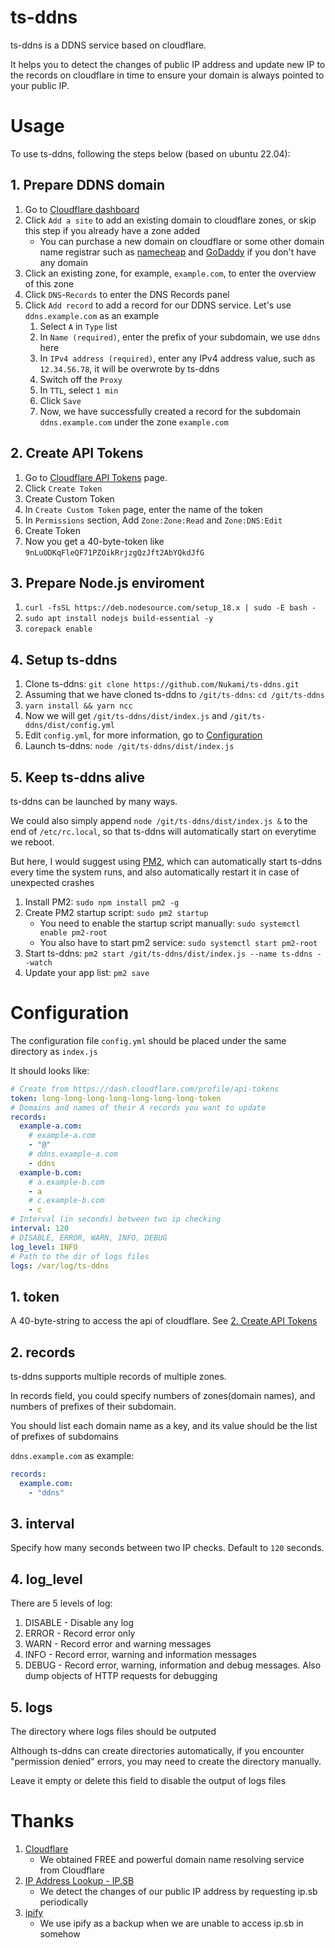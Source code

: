 # ts-ddns

ts-ddns is a DDNS service based on cloudflare.

It helps you to detect the changes of public IP address and update new IP to the records on cloudflare in time to ensure your domain is always pointed to your public IP.

# Usage

To use ts-ddns, following the steps below (based on ubuntu 22.04):

## 1. Prepare DDNS domain

1. Go to [Cloudflare dashboard](https://dash.cloudflare.com/)
2. Click `Add a site` to add an existing domain to cloudflare zones, or skip this step if you already have a zone added
   - You can purchase a new domain on cloudflare or some other domain name registrar such as [namecheap](https://www.namecheap.com/) and [GoDaddy](https://www.godaddy.com/) if you don't have any domain
3. Click an existing zone, for example, `example.com`, to enter the overview of this zone
4. Click `DNS`-`Records` to enter the DNS Records panel
5. Click `Add record` to add a record for our DDNS service. Let's use `ddns.example.com` as an example
   1. Select `A` in `Type` list
   2. In `Name (required)`, enter the prefix of your subdomain, we use `ddns` here
   3. In `IPv4 address (required)`, enter any IPv4 address value, such as `12.34.56.78`, it will be overwrote by ts-ddns
   4. Switch off the `Proxy`
   5. In `TTL`, select `1 min`
   6. Click `Save`
   7. Now, we have successfully created a record for the subdomain `ddns.example.com` under the zone `example.com`

## 2. Create API Tokens

1. Go to [Cloudflare API Tokens](https://dash.cloudflare.com/profile/api-tokens) page.
2. Click `Create Token`
3. Create Custom Token
4. In `Create Custom Token` page, enter the name of the token
5. In `Permissions` section, Add `Zone:Zone:Read` and `Zone:DNS:Edit`
6. Create Token
7. Now you get a 40-byte-token like `9nLuODKqFleQF71PZOikRrjzgQzJft2AbYQkdJfG`

## 3. Prepare Node.js enviroment

1. `curl -fsSL https://deb.nodesource.com/setup_18.x | sudo -E bash -`
2. `sudo apt install nodejs build-essential -y`
3. `corepack enable`

## 4. Setup ts-ddns

1. Clone ts-ddns: `git clone https://github.com/Nukami/ts-ddns.git`
2. Assuming that we have cloned ts-ddns to `/git/ts-ddns`: `cd /git/ts-ddns`
3. `yarn install && yarn ncc`
4. Now we will get `/git/ts-ddns/dist/index.js` and `/git/ts-ddns/dist/config.yml`
5. Edit `config.yml`, for more information, go to [Configuration](#configuration)
6. Launch ts-ddns: `node /git/ts-ddns/dist/index.js`

## 5. Keep ts-ddns alive

ts-ddns can be launched by many ways.

We could also simply append `node /git/ts-ddns/dist/index.js &` to the end of `/etc/rc.local`, so that ts-ddns will automatically start on everytime we reboot.

But here, I would suggest using [PM2](https://pm2.keymetrics.io/), which can automatically start ts-ddns every time the system runs, and also automatically restart it in case of unexpected crashes

1. Install PM2: `sudo npm install pm2 -g`
2. Create PM2 startup script: `sudo pm2 startup`
   - You need to enable the startup script manually: `sudo systemctl enable pm2-root`
   - You also have to start pm2 service: `sudo systemctl start pm2-root`
3. Start ts-ddns: `pm2 start /git/ts-ddns/dist/index.js --name ts-ddns --watch`
4. Update your app list: `pm2 save`

# Configuration

The configuration file `config.yml` should be placed under the same directory as `index.js`

It should looks like:

```yaml
# Create from https://dash.cloudflare.com/profile/api-tokens
token: long-long-long-long-long-long-long-token
# Domains and names of their A records you want to update
records:
  example-a.com:
    # example-a.com
    - "@"
    # ddns.example-a.com
    - ddns
  example-b.com:
    # a.example-b.com
    - a
    # c.example-b.com
    - c
# Interval (in seconds) between two ip checking
interval: 120
# DISABLE, ERROR, WARN, INFO, DEBUG
log_level: INFO
# Path to the dir of logs files
logs: /var/log/ts-ddns
```

## 1. token

A 40-byte-string to access the api of cloudflare. See [2. Create API Tokens](#2-create-api-tokens)

## 2. records

ts-ddns supports multiple records of multiple zones.

In records field, you could specify numbers of zones(domain names), and numbers of prefixes of their subdomain.

You should list each domain name as a key, and its value should be the list of prefixes of subdomains

`ddns.example.com` as example:

```yaml
records:
  example.com:
    - "ddns"
```

## 3. interval

Specify how many seconds between two IP checks. Default to `120` seconds.

## 4. log_level

There are 5 levels of log:

1. DISABLE - Disable any log
2. ERROR - Record error only
3. WARN - Record error and warning messages
4. INFO - Record error, warning and information messages
5. DEBUG - Record error, warning, information and debug messages. Also dump objects of HTTP requests for debugging

## 5. logs

The directory where logs files should be outputed

Although ts-ddns can create directories automatically, if you encounter "permission denied" errors, you may need to create the directory manually.

Leave it empty or delete this field to disable the output of logs files

# Thanks

1. [Cloudflare](https://www.cloudflare.com/)
   - We obtained FREE and powerful domain name resolving service from Cloudflare
2. [IP Address Lookup - IP.SB](https://ip.sb/)
   - We detect the changes of our public IP address by requesting ip.sb periodically
3. [ipify](https://www.ipify.org/)
   - We use ipify as a backup when we are unable to access ip.sb in somehow
